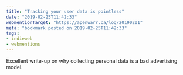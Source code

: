 ```yaml
---
title: "Tracking your user data is pointless"
date: "2019-02-25T11:42:33"
webmentionTarget: "https://apenwarr.ca/log/20190201"
meta: "bookmark posted on 2019-02-25T11:42:33"
tags:
- indieweb
- webmentions
---
```

Excellent write-up on why collecting personal data is a bad advertising model.
